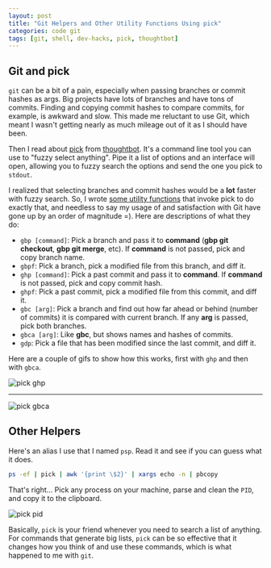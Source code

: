 ```yaml
---
layout: post
title: "Git Helpers and Other Utility Functions Using pick"
categories: code git
tags: [git, shell, dev-hacks, pick, thoughtbot]
---
```


## Git and pick

`git` can be a bit of a pain, especially when passing branches or commit hashes as args. Big projects have lots of branches and have tons of commits. Finding and copying commit hashes to compare commits, for example, is awkward and slow. This made me reluctant to use Git, which meant I wasn't getting nearly as much mileage out of it as I should have been.

Then I read about [pick](https://github.com/thoughtbot/pick) from [thoughtbot](https://thoughtbot.com/). It's a command line tool you can use to "fuzzy select anything". Pipe it a list of options and an interface will open, allowing you to fuzzy search the options and send the one you pick to `stdout`.

I realized that selecting branches and commit hashes would be a __lot__ faster with fuzzy search. So, I wrote [some utility functions](https://github.com/kylebebak/dotfiles/blob/master/dotfiles/.helpers/pick.sh) that invoke pick to do exactly that, and needless to say my usage of and satisfaction with Git have gone up by an order of magnitude =). Here are descriptions of what they do:

- `gbp [command]`: Pick a branch and pass it to __command__ (__gbp git checkout__, __gbp git merge__, etc). If __command__ is not passed, pick and copy branch name.
- `gbpf`: Pick a branch, pick a modified file from this branch, and diff it.
- `ghp [command]`: Pick a past commit and pass it to __command__. If __command__ is not passed, pick and copy commit hash.
- `ghpf`: Pick a past commit, pick a modified file from this commit, and diff it.
- `gbc [arg]`: Pick a branch and find out how far ahead or behind (number of commits) it is compared with current branch. If any __arg__ is passed, pick both branches.
- `gbca [arg]`: Like __gbc__, but shows names and hashes of commits.
- `gdp`: Pick a file that has been modified since the last commit, and diff it.

Here are a couple of gifs to show how this works, first with `ghp` and then with `gbca`.

![pick ghp](https://raw.githubusercontent.com/kylebebak/kylebebak.github.io/master/_assets/img/pick_ghp.gif)

---

![pick gbca](https://raw.githubusercontent.com/kylebebak/kylebebak.github.io/master/_assets/img/pick_gbca.gif)


## Other Helpers

Here's an alias I use that I named `psp`. Read it and see if you can guess what it does.

~~~sh
ps -ef | pick | awk '{print \$2}' | xargs echo -n | pbcopy
~~~

That's right... Pick any process on your machine, parse and clean the `PID`, and copy it to the clipboard.

![pick pid](https://raw.githubusercontent.com/kylebebak/kylebebak.github.io/master/_assets/img/pick_pid.gif)

Basically, `pick` is your friend whenever you need to search a list of anything. For commands that generate big lists, `pick` can be so effective that it changes how you think of and use these commands, which is what happened to me with `git`.
